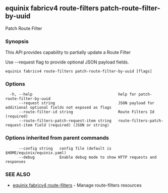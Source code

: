 ## equinix fabricv4 route-filters patch-route-filter-by-uuid

Patch Route Filter

### Synopsis

This API provides capability to partially update a Route Filter

Use --request flag to provide optional JSON payload fields.

```
equinix fabricv4 route-filters patch-route-filter-by-uuid [flags]
```

### Options

```
  -h, --help                                      help for patch-route-filter-by-uuid
      --request string                            JSON payload for additional optional fields not exposed as flags
      --route-filter-id string                    Route Filters Id (required)
      --route-filters-patch-request-item string   route-filters-patch-request-item field (required) (JSON or string)
```

### Options inherited from parent commands

```
      --config string   config file (default is $HOME/equinix/equinix.yaml)
      --debug           Enable debug mode to show HTTP requests and responses
```

### SEE ALSO

* [equinix fabricv4 route-filters](equinix_fabricv4_route-filters.md)	 - Manage route-filters resources

